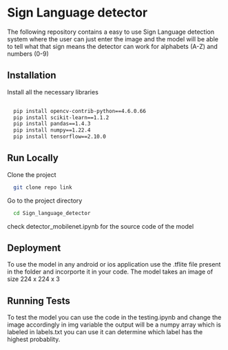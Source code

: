 
# Sign Language detector 

The following repository contains a easy to use Sign Language detection 
system where the user can just enter the image and the model will be able 
to tell what that sign means the detector can work for alphabets (A-Z) and numbers
(0-9)


## Installation

Install all the necessary libraries

```bash
  
  pip install opencv-contrib-python==4.6.0.66
  pip install scikit-learn==1.1.2
  pip install pandas==1.4.3
  pip install numpy==1.22.4
  pip install tensorflow==2.10.0

```

## Run Locally

Clone the project

```bash
  git clone repo link
```

Go to the project directory

```bash
  cd Sign_language_detector
```
check detector_mobilenet.ipynb for the source code of the model 



## Deployment

To use the model in any android or ios application use the .tflite file
present in the folder and incorporte it in your code. The model takes an image of 
size 224 x 224 x 3 
## Running Tests

To test the model you can use the code in the testing.ipynb and change the 
image accordingly in img variable the output will be a numpy array which is labeled 
in labels.txt you can use it can determine which label has the highest probablity.